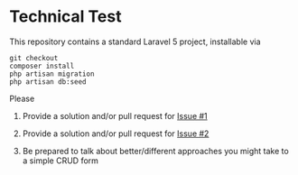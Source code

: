 # Technical Test

This repository contains a standard Laravel 5 project, installable via

    git checkout
    composer install
    php artisan migration
    php artisan db:seed

Please

1. Provide a solution and/or pull request for [Issue #1](https://github.com/cupdx/interview/issues/1)

2. Provide a solution and/or pull request for [Issue #2](https://github.com/cupdx/interview/issues/1)

3. Be prepared to talk about better/different approaches you might take to a simple CRUD form 
